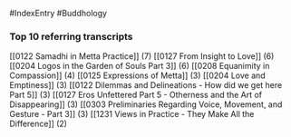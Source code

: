 #IndexEntry #Buddhology

### Top 10 referring transcripts
[[0122 Samadhi in Metta Practice]] (7)
[[0127 From Insight to Love]] (6)
[[0204 Logos in the Garden of Souls Part 3]] (6)
[[0208 Equanimity in Compassion]] (4)
[[0125 Expressions of Metta]] (3)
[[0204 Love and Emptiness]] (3)
[[0122 Dilemmas and Delineations - How did we get here Part 5]] (3)
[[0127 Eros Unfettered Part 5 - Otherness and the Art of Disappearing]] (3)
[[0303 Preliminaries Regarding Voice, Movement, and Gesture - Part 3]] (3)
[[1231 Views in Practice - They Make All the Difference]] (2)

